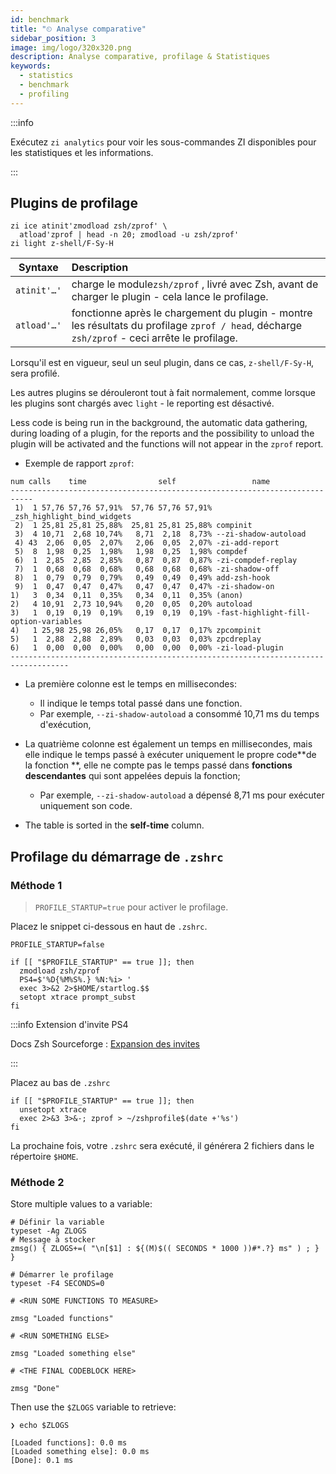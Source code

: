 ```yaml
---
id: benchmark
title: "⏲ Analyse comparative"
sidebar_position: 3
image: img/logo/320x320.png
description: Analyse comparative, profilage & Statistiques
keywords:
  - statistics
  - benchmark
  - profiling
---
```


<!-- @format -->

:::info

Exécutez `zi analytics` pour voir les sous-commandes ZI disponibles pour les statistiques et les informations.

:::

## <i class="fa-solid fa-gauge-high"></i> Plugins de profilage

```shell title="~/.zshrc" showLineNumbers
zi ice atinit'zmodload zsh/zprof' \
  atload'zprof | head -n 20; zmodload -u zsh/zprof'
zi light z-shell/F-Sy-H
```

| Syntaxe     | Description                                                                                                                                   |
| ----------- |:--------------------------------------------------------------------------------------------------------------------------------------------- |
| `atinit'…'` | charge le module`zsh/zprof` , livré avec Zsh, avant de charger le plugin - cela lance le profilage.                                           |
| `atload'…'` | fonctionne après le chargement du plugin - montre les résultats du profilage `zprof / head`, décharge `zsh/zprof` - ceci arrête le profilage. |

Lorsqu'il est en vigueur, seul un seul plugin, dans ce cas, `z-shell/F-Sy-H`, sera profilé.

Les autres plugins se dérouleront tout à fait normalement, comme lorsque les plugins sont chargés avec `light` - le reporting est désactivé.

Less code is being run in the background, the automatic data gathering, during loading of a plugin, for the reports and the possibility to unload the plugin will be activated and the functions will not appear in the `zprof` report.

- Exemple de rapport `zprof`:

```shell {3} title="zprof" showLineNumbers
num calls    time                self                 name
---------------------------------------------------------------------------
 1)  1 57,76 57,76 57,91%  57,76 57,76 57,91% _zsh_highlight_bind_widgets
 2)  1 25,81 25,81 25,88%  25,81 25,81 25,88% compinit
 3)  4 10,71  2,68 10,74%   8,71  2,18  8,73% --zi-shadow-autoload
 4) 43  2,06  0,05  2,07%   2,06  0,05  2,07% -zi-add-report
 5)  8  1,98  0,25  1,98%   1,98  0,25  1,98% compdef
 6)  1  2,85  2,85  2,85%   0,87  0,87  0,87% -zi-compdef-replay
 7)  1  0,68  0,68  0,68%   0,68  0,68  0,68% -zi-shadow-off
 8)  1  0,79  0,79  0,79%   0,49  0,49  0,49% add-zsh-hook
 9)  1  0,47  0,47  0,47%   0,47  0,47  0,47% -zi-shadow-on
1)   3  0,34  0,11  0,35%   0,34  0,11  0,35% (anon)
2)   4 10,91  2,73 10,94%   0,20  0,05  0,20% autoload
3)   1  0,19  0,19  0,19%   0,19  0,19  0,19% -fast-highlight-fill-option-variables
4)   1 25,98 25,98 26,05%   0,17  0,17  0,17% zpcompinit
5)   1  2,88  2,88  2,89%   0,03  0,03  0,03% zpcdreplay
6)   1  0,00  0,00  0,00%   0,00  0,00  0,00% -zi-load-plugin
-----------------------------------------------------------------------------------
```

- La première colonne est le temps en millisecondes:

  - Il indique le temps total passé dans une fonction.
  - Par exemple, `--zi-shadow-autoload` a consommé 10,71 ms du temps d'exécution,

- La quatrième colonne est également un temps en millisecondes, mais elle indique le temps passé à exécuter uniquement le propre code**de la fonction **, elle ne compte pas le temps passé dans **fonctions descendantes** qui sont appelées depuis la fonction;

  - Par exemple, `--zi-shadow-autoload` a dépensé 8,71 ms pour exécuter uniquement son code.

- The table is sorted in the **self-time** column.

## <i class="fas fa-spinner fa-spin"></i> Profilage du démarrage de `.zshrc`

### Méthode 1

> `PROFILE_STARTUP=true` pour activer le profilage.

Placez le snippet ci-dessous en haut de `.zshrc`.

```shell title="~/.zshrc" showLineNumbers
PROFILE_STARTUP=false

if [[ "$PROFILE_STARTUP" == true ]]; then
  zmodload zsh/zprof
  PS4=$'%D{%M%S%.} %N:%i> '
  exec 3>&2 2>$HOME/startlog.$$
  setopt xtrace prompt_subst
fi
```

:::info Extension d'invite PS4

Docs Zsh Sourceforge : [Expansion des invites][]

:::

Placez au bas de `.zshrc`

```shell title="~/.zshrc" showLineNumbers
if [[ "$PROFILE_STARTUP" == true ]]; then
  unsetopt xtrace
  exec 2>&3 3>&-; zprof > ~/zshprofile$(date +'%s')
fi
```

La prochaine fois, votre `.zshrc` sera exécuté, il générera 2 fichiers dans le répertoire `$HOME`.

### Méthode 2

Store multiple values to a variable:

```shell title="~/.zshrc" showLineNumbers
# Définir la variable
typeset -Ag ZLOGS
# Message à stocker
zmsg() { ZLOGS+=( "\n[$1] : ${(M)$(( SECONDS * 1000 ))#*.?} ms" ) ; } }

# Démarrer le profilage
typeset -F4 SECONDS=0

# <RUN SOME FUNCTIONS TO MEASURE>

zmsg "Loaded functions"

# <RUN SOMETHING ELSE>

zmsg "Loaded something else"

# <THE FINAL CODEBLOCK HERE>

zmsg "Done"
```

Then use the `$ZLOGS` variable to retrieve:

```shell showLineNumbers
❯ echo $ZLOGS

[Loaded functions]: 0.0 ms
[Loaded something else]: 0.0 ms
[Done]: 0.1 ms
```

[Expansion des invites]: https://zsh.sourceforge.net/Doc/Release/Prompt-Expansion.html
